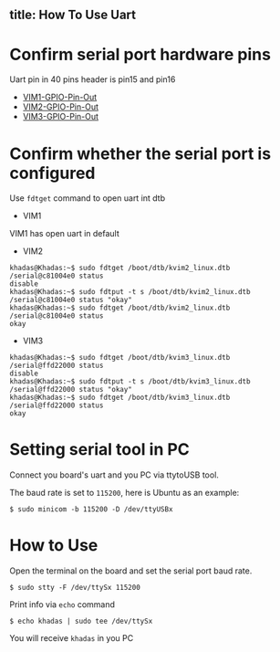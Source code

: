 title: How To Use Uart
---

# Confirm serial port hardware pins

Uart pin in 40 pins header is pin15 and pin16

* [VIM1-GPIO-Pin-Out](/vim1/index.html#GPIO-Pin-Out)
* [VIM2-GPIO-Pin-Out](/vim2/#GPIO-Pinout)
* [VIM3-GPIO-Pin-Out](/vim3/#GPIO-Pinout)

# Confirm whether the serial port is configured

Use `fdtget` command to open uart int dtb

* VIM1

VIM1 has open uart in default

* VIM2

```shell
khadas@Khadas:~$ sudo fdtget /boot/dtb/kvim2_linux.dtb /serial@c81004e0 status
disable
khadas@Khadas:~$ sudo fdtput -t s /boot/dtb/kvim2_linux.dtb /serial@c81004e0 status "okay"
khadas@Khadas:~$ sudo fdtget /boot/dtb/kvim2_linux.dtb /serial@c81004e0 status
okay
```

* VIM3

```shell
khadas@Khadas:~$ sudo fdtget /boot/dtb/kvim3_linux.dtb /serial@ffd22000 status
disable
khadas@Khadas:~$ sudo fdtput -t s /boot/dtb/kvim3_linux.dtb /serial@ffd22000 status "okay"
khadas@Khadas:~$ sudo fdtget /boot/dtb/kvim3_linux.dtb /serial@ffd22000 status
okay
```

# Setting serial tool in PC

Connect you board's uart and you PC via ttytoUSB tool.

The baud rate is set to `115200`, here is Ubuntu as an example:

```shell
$ sudo minicom -b 115200 -D /dev/ttyUSBx
```


# How to Use

Open the terminal on the board and set the serial port baud rate.

```shell
$ sudo stty -F /dev/ttySx 115200
```

Print info via `echo` command

```shell
$ echo khadas | sudo tee /dev/ttySx
```

You will receive `khadas` in you PC



